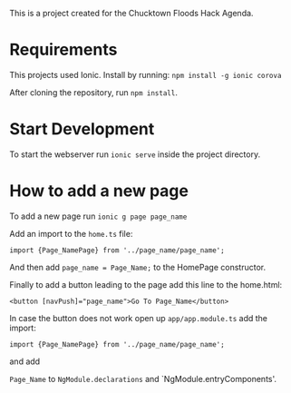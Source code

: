 This is a project created for the Chucktown Floods Hack Agenda.

# Requirements

This projects used Ionic.
Install by running:
`npm install -g ionic corova`

After cloning the repository, run `npm install`.

# Start Development

To start the webserver run `ionic serve` inside the project directory.

# How to add a new page

To add a new page run `ionic g page page_name`

Add an import to the `home.ts` file:

`import {Page_NamePage} from '../page_name/page_name';`

And then add `page_name = Page_Name;` to the HomePage constructor.

Finally to add a button leading to the page add this line to the home.html:

`<button [navPush]="page_name">Go To Page_Name</button>`

In case the button does not work open up `app/app.module.ts` add the import:

`import {Page_NamePage} from '../page_name/page_name';`

 and add

`Page_Name` to `NgModule.declarations` and `NgModule.entryComponents'.
